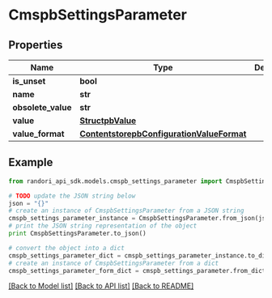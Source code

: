 # CmspbSettingsParameter


## Properties

Name | Type | Description | Notes
------------ | ------------- | ------------- | -------------
**is_unset** | **bool** |  | [optional] 
**name** | **str** |  | [optional] 
**obsolete_value** | **str** |  | [optional] 
**value** | [**StructpbValue**](StructpbValue.md) |  | [optional] 
**value_format** | [**ContentstorepbConfigurationValueFormat**](ContentstorepbConfigurationValueFormat.md) |  | [optional] 

## Example

```python
from randori_api_sdk.models.cmspb_settings_parameter import CmspbSettingsParameter

# TODO update the JSON string below
json = "{}"
# create an instance of CmspbSettingsParameter from a JSON string
cmspb_settings_parameter_instance = CmspbSettingsParameter.from_json(json)
# print the JSON string representation of the object
print CmspbSettingsParameter.to_json()

# convert the object into a dict
cmspb_settings_parameter_dict = cmspb_settings_parameter_instance.to_dict()
# create an instance of CmspbSettingsParameter from a dict
cmspb_settings_parameter_form_dict = cmspb_settings_parameter.from_dict(cmspb_settings_parameter_dict)
```
[[Back to Model list]](../README.md#documentation-for-models) [[Back to API list]](../README.md#documentation-for-api-endpoints) [[Back to README]](../README.md)



